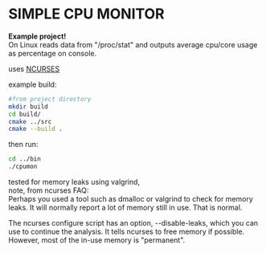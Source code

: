 # SIMPLE CPU MONITOR

**Example project!**\
On Linux reads data from "/proc/stat" and outputs average cpu/core usage as percentage on console.

uses [NCURSES](https://invisible-island.net/ncurses/)

example build:

```bash
#from project directory
mkdir build
cd build/
cmake ../src
cmake --build .
```

then run:

```bash
cd ../bin
./cpumon
```

tested for memory leaks using valgrind,\
note, from ncurses FAQ:\
Perhaps you used a tool such as dmalloc or valgrind to check for memory leaks. It will normally report a lot of memory still in use. That is normal.

The ncurses configure script has an option, --disable-leaks, which you can use to continue the analysis. It tells ncurses to free memory if possible. However, most of the in-use memory is "permanent".
